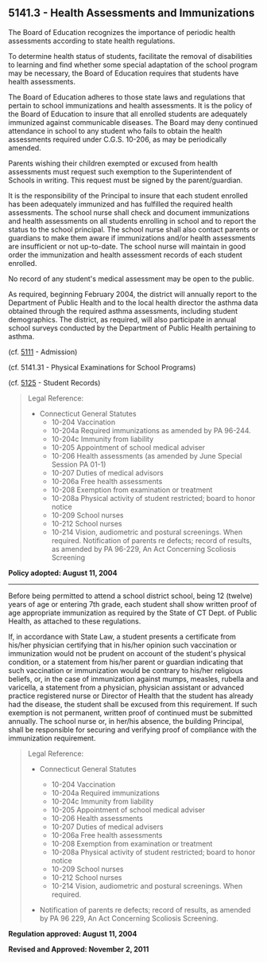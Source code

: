 ## 5141.3 - Health Assessments and Immunizations

The Board of Education recognizes the importance of periodic health assessments according to state health regulations.

To determine health status of students, facilitate the removal of disabilities to learning and find whether some special adaptation of the school program may be necessary, the Board of Education requires that students have health assessments.

The Board of Education adheres to those state laws and regulations that pertain to school immunizations and health assessments.  It is the policy of the Board of Education to insure that all enrolled students are adequately immunized against communicable diseases.  The Board may deny continued attendance in school to any student who fails to obtain the health assessments required under C.G.S. 10-206, as may be periodically amended.

Parents wishing their children exempted or excused from health assessments must request such exemption to the Superintendent of Schools in writing. This request must be signed by the parent\/guardian.

It is the responsibility of the Principal to insure that each student enrolled has been adequately immunized and has fulfilled the required health assessments.  The school nurse shall check and document immunizations and health assessments on all students enrolling in school and to report the status to the school principal.  The school nurse shall also contact parents or guardians to make them aware if immunizations and\/or health assessments are insufficient or not up-to-date.  The school nurse will maintain in good order the immunization and health assessment records of each student enrolled.

No record of any student's medical assessment may be open to the public.

As required, beginning February 2004, the district will annually report to the Department of Public Health and to the local health director the asthma data obtained through the required asthma assessments, including student demographics.  The district, as required, will also participate in annual school surveys conducted by the Department of Public Health pertaining to asthma.

\(cf. [5111](/policies/5000/5111.md) - Admission\)

\(cf. 5141.31 - Physical Examinations for School Programs\)

\(cf. [5125](/policies/5000/5125.md) - Student Records\)

> Legal Reference:
> 
> * Connecticut General Statutes
>   * 10-204  Vaccination
>   * 10-204a  Required immunizations as amended by PA 96-244.
>   * 10-204c  Immunity from liability
>   * 10-205  Appointment of school medical adviser
>   * 10-206  Health assessments \(as amended by June Special Session PA 01-1\)
>   * 10-207  Duties of medical advisors
>   * 10-206a Free health assessments
>   * 10-208 Exemption from examination or treatment
>   * 10-208a Physical activity of student restricted; board to honor notice
>   * 10-209 School nurses
>   * 10-212 School nurses
>   * 10-214 Vision, audiometric and postural screenings.  When required. Notification of parents re defects; record of results, as amended by PA 96-229, An Act Concerning Scoliosis Screening

**Policy adopted:  August 11, 2004**

---

Before being permitted to attend a school district school, being 12 \(twelve\) years of age or entering 7th  grade, each student shall show written proof of age appropriate immunization as required by the State of CT Dept. of Public Health, as attached to these regulations.

If, in accordance with State Law, a student presents a certificate from his\/her physician certifying that in his\/her opinion such vaccination or immunization would not be prudent on account of the student's physical condition, or a statement from his\/her parent or guardian indicating that such vaccination or immunization would be contrary to his\/her religious beliefs, or, in the case of immunization against mumps, measles, rubella and varicella, a statement from a physician, physician assistant or advanced practice registered nurse or Director of Health that the student has already had the disease, the student shall be excused from this requirement. If such exemption is not permanent, written proof of continued must be submitted annually. The school nurse or, in her\/his absence, the building Principal, shall be responsible for securing and verifying proof of compliance with the immunization requirement.

> Legal Reference:
> 
> * Connecticut General Statutes
>   * 10-204 Vaccination
>   * 10-204a Required immunizations
>   * 10-204c Immunity from liability
>   * 10-205 Appointment of school medical adviser
>   * 10-206 Health assessments
>   * 10-207 Duties of medical advisers
>   * 10-206a Free health assessments
>   * 10-208 Exemption from examination or treatment
>   * 10-208a Physical activity of student restricted; board to honor notice
>   * 10-209 School nurses
>   * 10-212 School nurses
>   * 10-214 Vision, audiometric and postural screenings. When required.
> 
> * Notification of parents re defects; record of results, as amended by PA 96 229, An Act Concerning Scoliosis Screening.

**Regulation approved: August 11, 2004**

**Revised and Approved: November 2, 2011**

